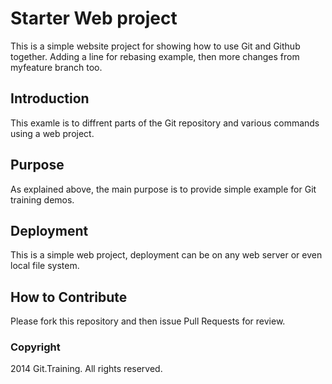 # Starter Web project

This is a simple website project for showing how to use Git and Github together. Adding a line for rebasing example, then more changes from myfeature branch too.

## Introduction

This examle is to diffrent parts of the Git repository and various commands using a web project.

## Purpose

As explained above, the main purpose is to provide simple example for Git training demos.

## Deployment

This is a simple web project, deployment can be on any web server or even local file system.

## How to Contribute

Please fork this repository and then issue Pull Requests for review.

### Copyright

2014 Git.Training. All rights reserved.